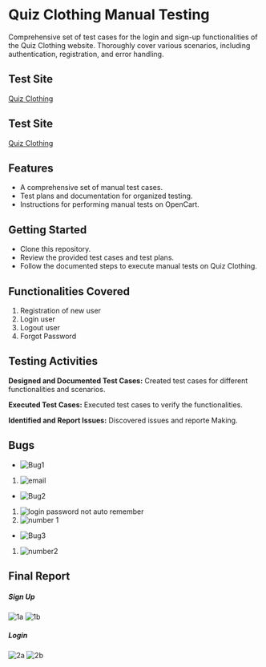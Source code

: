 # Quiz Clothing Manual Testing
Comprehensive set of test cases for the login and sign-up functionalities of the Quiz Clothing website. Thoroughly cover various scenarios, including authentication, registration, and error handling.
## Test Site
[Quiz Clothing](https://www.quizclothing.co.uk/en-GB)
## Test Site
[Quiz Clothing](https://drive.google.com/drive/folders/1JN30dY_xo_uomUHOwAjMwqW27Xm8Xm8V)
## Features
  * A comprehensive set of manual test cases.
  * Test plans and documentation for organized testing.
  * Instructions for performing manual tests on OpenCart.
## Getting Started
  * Clone this repository.
  * Review the provided test cases and test plans.
  * Follow the documented steps to execute manual tests on Quiz Clothing.
## Functionalities Covered
  1. Registration of new user
  2. Login user
  3. Logout user
  4. Forgot Password
## Testing Activities
  **Designed and Documented Test Cases:** Created test cases for different functionalities and scenarios.

  **Executed Test Cases:** Executed test cases to verify the functionalities.

  **Identified and Report Issues:** Discovered issues and reporte Making.
  
## Bugs

  * ![Bug1](https://github.com/user-attachments/assets/8037e664-2dea-4225-a28a-f358f843a3ee)

  1. ![email](https://github.com/user-attachments/assets/87975fc6-5812-4024-a9f2-06ddf0a26f8f)

  * ![Bug2](https://github.com/user-attachments/assets/8e8168ea-9e97-4820-8470-f6fa7c8cbd7b)

  1. ![login password not auto remember](https://github.com/user-attachments/assets/c60b9f05-8bc5-4fea-aa5e-8c1c9e7427dd)
  2. ![number 1](https://github.com/user-attachments/assets/33ce9efb-8acf-4d42-b4c5-821eeffc9e49)

  * ![Bug3](https://github.com/user-attachments/assets/ec6ba44e-7a5d-4de9-8f17-9ce115c75543)

  1. ![number2](https://github.com/user-attachments/assets/e963f0b4-1f8c-4143-b2b8-d64162a87d4f)

## Final Report
 ##### Sign Up 
  ![1a](https://github.com/user-attachments/assets/1ecdb331-4774-460a-b833-0c445b453cba)
  ![1b](https://github.com/user-attachments/assets/9c12e8d6-302f-454f-b179-9ede4db80728)

##### Login

  ![2a](https://github.com/user-attachments/assets/b68299be-230b-4c26-b705-ecce064c7b6c)
  ![2b](https://github.com/user-attachments/assets/2bb41fe3-3e9c-48e2-a10b-529c833f1c51)

